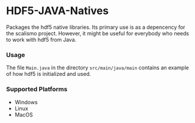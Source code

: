 # HDF5-JAVA-Natives

Packages the hdf5 native libraries. Its primary use is as a depencency for the scalismo project. However, it might be useful for everybody 
who needs to work with hdf5 from Java. 

### Usage

The file `Main.java` in the directory `src/main/java/main` contains an example of how hdf5 is initialized and used. 

### Supported Platforms
- Windows
- Linux
- MacOS

